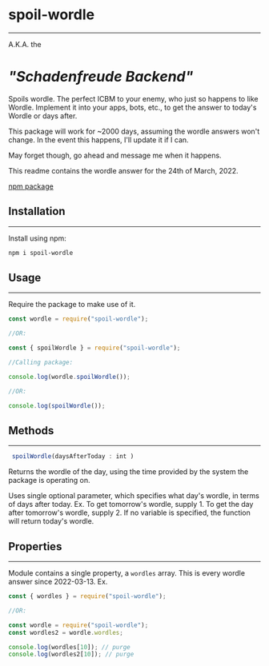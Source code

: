 ﻿# spoil-wordle

---

A.K.A. the

# _"Schadenfreude Backend"_

Spoils wordle. The perfect ICBM to your enemy, who just so happens to like Wordle.
Implement it into your apps, bots, etc., to get the answer to today's Wordle or days after.

This package will work for ~2000 days, assuming the wordle answers won't change. In the event this happens, I'll update it if I can.

May forget though, go ahead and message me when it happens.

This readme contains the wordle answer for the 24th of March, 2022.

[npm package](https://www.npmjs.com/package/spoil-wordle)

## Installation

---

Install using npm:

```bash
npm i spoil-wordle

```

## Usage

---

Require the package to make use of it.

```js
const wordle = require("spoil-wordle");

//OR:

const { spoilWordle } = require("spoil-wordle");

//Calling package:

console.log(wordle.spoilWordle());

//OR:

console.log(spoilWordle());
```

## Methods

---

```js
 spoilWordle(daysAfterToday : int )
```

Returns the wordle of the day, using the time provided by the system the package is operating on.

Uses single optional parameter, which specifies what day's wordle, in terms of days after today.
Ex. To get tomorrow's wordle, supply 1. To get the day after tomorrow's wordle, supply 2.
If no variable is specified, the function will return today's wordle.

## Properties

---


Module contains a single property, a `wordles` array. This is every wordle answer since 2022-03-13.
Ex.

```js
const { wordles } = require("spoil-wordle");

//OR:

const wordle = require("spoil-wordle");
const wordles2 = wordle.wordles;

console.log(wordles[10]); // purge
console.log(wordles2[10]); // purge
```
